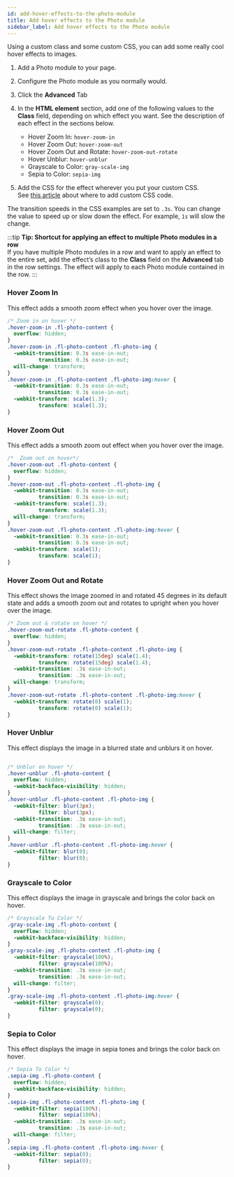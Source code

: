 ```yaml
---
id: add-hover-effects-to-the-photo-module
title: Add hover effects to the Photo module
sidebar_label: Add hover effects to the Photo module
---
```


Using a custom class and some custom CSS, you can add some really cool hover
effects to images.

1. Add a Photo module to your page.
2. Configure the Photo module as you normally would.
3. Click the **Advanced** Tab
4. In the **HTML element** section, add one of the following values to the **Class** field, depending on which effect you want. See the description of each effect in the sections below.  

   * Hover Zoom In: `hover-zoom-in`
   * Hover Zoom Out: `hover-zoom-out`
   * Hover Zoom Out and Rotate: `hover-zoom-out-rotate`
   * Hover Unblur: `hover-unblur`
   * Grayscale to Color: `gray-scale-img`
   * Sepia to Color: `sepia-img`
5. Add the CSS for the effect wherever you put your custom CSS.  
See [this article](/beaver-builder/styles/code/custom-css.md) about where to add custom CSS code.

The transition speeds in the CSS examples are set to `.3s`. You can change the
value to speed up or slow down the effect. For example, `1s` will slow the
change.

:::tip **Tip: Shortcut for applying an effect to multiple Photo modules in a row**  
If you have multiple Photo modules in a row and want to apply an effect to the
entire set, add the effect’s class to the **Class** field on the **Advanced**
tab in the row settings. The effect will apply to each Photo module contained
in the row.
:::

### Hover Zoom In

This effect adds a smooth zoom effect when you hover over the image.

```css
/* Zoom in on hover */
.hover-zoom-in .fl-photo-content {
  overflow: hidden;
}
.hover-zoom-in .fl-photo-content .fl-photo-img {
  -webkit-transition: 0.3s ease-in-out;
          transition: 0.3s ease-in-out;
  will-change: transform;
}
.hover-zoom-in .fl-photo-content .fl-photo-img:hover {
  -webkit-transition: 0.3s ease-in-out;
          transition: 0.3s ease-in-out;
  -webkit-transform: scale(1.3);
          transform: scale(1.3);
}
```

### Hover Zoom Out

This effect adds a smooth zoom out effect when you hover over the image.

```css
/*  Zoom out on hover*/
.hover-zoom-out .fl-photo-content {
  overflow: hidden;
}
.hover-zoom-out .fl-photo-content .fl-photo-img {
  -webkit-transition: 0.3s ease-in-out;
          transition: 0.3s ease-in-out;
  -webkit-transform: scale(1.3);
          transform: scale(1.3);
  will-change: transform;
}
.hover-zoom-out .fl-photo-content .fl-photo-img:hover {
  -webkit-transition: 0.3s ease-in-out;
          transition: 0.3s ease-in-out;
  -webkit-transform: scale(1);
          transform: scale(1);
}
```

### Hover Zoom Out and Rotate

This effect shows the image zoomed in and rotated 45 degrees in its default
state and adds a smooth zoom out and rotates to upright when you hover over
the image.

```css
/* Zoom out & rotate on hover */
.hover-zoom-out-rotate .fl-photo-content {
  overflow: hidden;
}
.hover-zoom-out-rotate .fl-photo-content .fl-photo-img {
  -webkit-transform: rotate(15deg) scale(1.4);
          transform: rotate(15deg) scale(1.4);
  -webkit-transition: .3s ease-in-out;
          transition: .3s ease-in-out;
  will-change: transform;
}
.hover-zoom-out-rotate .fl-photo-content .fl-photo-img:hover {
  -webkit-transform: rotate(0) scale(1);
          transform: rotate(0) scale(1);
}
```

### Hover Unblur

This effect displays the image in a blurred state and unblurs it on hover.

```css

/* Unblur on hover */
.hover-unblur .fl-photo-content {
  overflow: hidden;
  -webkit-backface-visibility: hidden;
}
.hover-unblur .fl-photo-content .fl-photo-img {
  -webkit-filter: blur(3px);
          filter: blur(3px);
  -webkit-transition: .3s ease-in-out;
          transition: .3s ease-in-out;
  will-change: filter;
}
.hover-unblur .fl-photo-content .fl-photo-img:hover {
  -webkit-filter: blur(0);
          filter: blur(0);
}
```

### Grayscale to Color

This effect displays the image in grayscale and brings the color back on
hover.

```css
/* Grayscale To Color */
.gray-scale-img .fl-photo-content {
  overflow: hidden;
  -webkit-backface-visibility: hidden;
}
.gray-scale-img .fl-photo-content .fl-photo-img {
  -webkit-filter: grayscale(100%);
          filter: grayscale(100%);
  -webkit-transition: .3s ease-in-out;
          transition: .3s ease-in-out;
  will-change: filter;
}
.gray-scale-img .fl-photo-content .fl-photo-img:hover {
  -webkit-filter: grayscale(0);
          filter: grayscale(0);
}
```

### Sepia to Color

This effect displays the image in sepia tones and brings the color back on
hover.

```css
/* Sepia To Color */
.sepia-img .fl-photo-content {
  overflow: hidden;
  -webkit-backface-visibility: hidden;
}
.sepia-img .fl-photo-content .fl-photo-img {
  -webkit-filter: sepia(100%);
          filter: sepia(100%);
  -webkit-transition: .3s ease-in-out;
          transition: .3s ease-in-out;
  will-change: filter;
}
.sepia-img .fl-photo-content .fl-photo-img:hover {
  -webkit-filter: sepia(0);
          filter: sepia(0);
}
```
